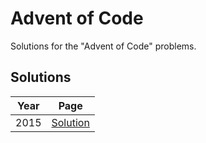 # Advent of Code

Solutions for the "Advent of Code" problems.

## Solutions

| Year | Page |
| :---: | :----: |
| 2015 | [Solution](2015) |
